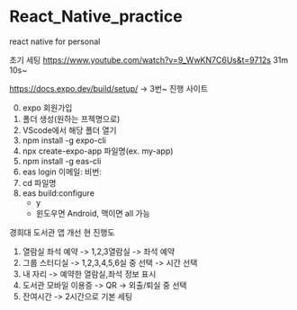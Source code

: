 # React_Native_practice
react native for personal 

초기 세팅
https://www.youtube.com/watch?v=9_WwKN7C6Us&t=9712s 31m 10s~ 


https://docs.expo.dev/build/setup/ -> 3번~ 진행 사이트


0. expo 회원가입
1. 폴더 생성(원하는 프젝명으로)
2. VScode에서 해당 폴더 열기
3. npm install -g expo-cli
4. npx create-expo-app 파일명(ex. my-app)
5. npm install -g eas-cli
6. eas login
	이메일:
	비번:
7. cd 파일명
8. eas build:configure
	- y
	- 윈도우면 Android, 맥이면 all 가능

경희대 도서관 앱 개선
현 진행도
1. 열람실 좌석 예약 -> 1,2,3열람실 -> 좌석 예약
2. 그룹 스터디실 -> 1,2,3,4,5,6실 중 선택 -> 시간 선택
3. 내 자리 -> 예약한 열람실,좌석 정보 표시
4. 도서관 모바일 이용증 -> QR -> 외출/퇴실 중 선택
5. 잔여시간 -> 2시간으로 기본 세팅